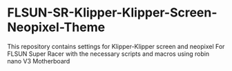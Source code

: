 # FLSUN-SR-Klipper-Klipper-Screen-Neopixel-Theme
This repository contains settings for Klipper-Klipper screen and neopixel For FLSUN Super Racer with the necessary scripts and macros using robin nano V3 Motherboard
